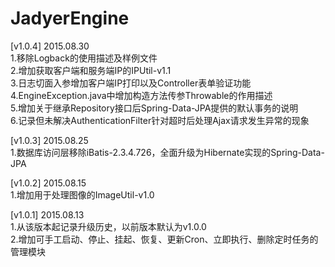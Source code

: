 # JadyerEngine
[v1.0.4] 2015.08.30<br/>
1.移除Logback的使用描述及样例文件<br/>
2.增加获取客户端和服务端IP的IPUtil-v1.1<br/>
3.日志切面入参增加客户端IP打印以及Controller表单验证功能<br/>
4.EngineException.java中增加构造方法传参Throwable的作用描述<br/>
5.增加关于继承Repository接口后Spring-Data-JPA提供的默认事务的说明<br/>
6.记录但未解决AuthenticationFilter针对超时后处理Ajax请求发生异常的现象<br/>

[v1.0.3] 2015.08.25<br/>
1.数据库访问层移除iBatis-2.3.4.726，全面升级为Hibernate实现的Spring-Data-JPA<br/>

[v1.0.2] 2015.08.15<br/>
1.增加用于处理图像的ImageUtil-v1.0<br/>

[v1.0.1] 2015.08.13<br/>
1.从该版本起记录升级历史，以前版本默认为v1.0.0<br/>
2.增加可手工启动、停止、挂起、恢复、更新Cron、立即执行、删除定时任务的管理模块